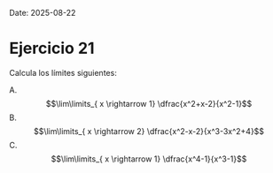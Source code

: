 Date: 2025-08-22

# Ejercicio 21

 
Calcula los límites siguientes:

A.   $$\lim\limits_{ x \rightarrow  1}  \dfrac{x^2+x-2}{x^2-1}$$ 
B.   $$\lim\limits_{ x \rightarrow  2}  \dfrac{x^2-x-2}{x^3-3x^2+4}$$ 
C.   $$\lim\limits_{ x \rightarrow  1}  \dfrac{x^4-1}{x^3-1}$$ 

